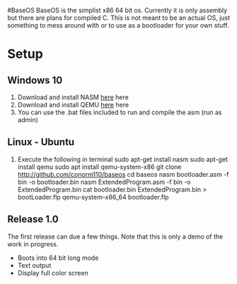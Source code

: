 #BaseOS
BaseOS is the simplist x86 64 bit os. Currently it is only assembly but there are plans for compiled C. This is not meant to be an actual OS, just something to mess around with or to use as a bootloader for your own stuff.
# Setup
## Windows 10
1. Download and install NASM [here](https://www.nasm.us/) here
2. Download and install QEMU [here](https://www.qemu.org/download/) here
3. You can use the .bat files included to run and compile the asm (run as admin)

## Linux - Ubuntu
1. Execute the following in terminal
	sudo apt-get install nasm
	sudo apt-get install qemu
	sudo apt install qemu-system-x86
	git clone http://github.com/conorm110/baseos
	cd baseos
	nasm bootloader.asm -f bin -o bootloader.bin
	nasm ExtendedProgram.asm -f bin -o ExtendedProgram.bin
	cat bootloader.bin ExtendedProgram.bin > bootLoader.flp
	qemu-system-x86_64 bootloader.flp

## Release 1.0
The first release can due a few things. Note that this is only a demo of the work in progress.
- Boots into 64 bit long mode
- Text output
- Display full color screen
